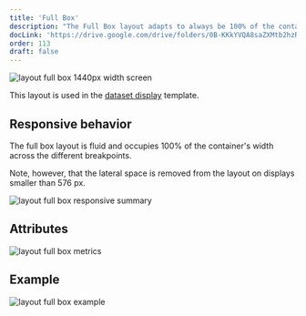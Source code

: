 ```yaml
---
title: 'Full Box'
description: "The Full Box layout adapts to always be 100% of the container's width, occupying twelve columns of the grid."
docLink: 'https://drive.google.com/drive/folders/0B-KKkYVQA8saZXMtb2hzRy0yYW8?usp=sharing'
order: 113
draft: false
---
```


![layout full box 1440px width screen](/images/lexicon/layoutfb01.jpg)

This layout is used in the [dataset display](../../../core-components/dataset-display) template.

## Responsive behavior

The full box layout is fluid and occupies 100% of the container's width across the different breakpoints.

Note, however, that the lateral space is removed from the layout on displays smaller than 576 px.

![layout full box responsive summary](/images/lexicon/layoutfbsummary.jpg)

## Attributes

![layout full box metrics](/images/lexicon/layoutfbmetrics01.jpg)

## Example

![layout full box example](/images/lexicon/layoutfbmetricsexample.jpg)
